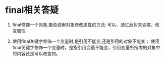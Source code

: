   <h1>final相关答疑</h1>
  <p>

1. final修饰一个对象,能否调用对象修改属性的方法: 可以，通过反射来调取，改变属性
  

2. 使用final关键字修饰一个变量时,是引用不能变,还是引用的对象不能变：  使用final关键字修饰一个变量时，是指引用变量不能变，引用变量所指向的对象中的内容还是可以改变的。




